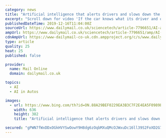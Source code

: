 ```yaml
---
category: news
title: "Artificial intelligence that alerts drivers and slows down the car when they are getting drowsy or distracted will be rolled out from 2022"
excerpt: "Scroll down for video 'If the car knows what its driver and occupants are doing, driving will become safer and more convenient,' said Bosch ... A facial recognition system used by officials in China connects to millions of CCTV cameras and uses artificial intelligence to pick out targets. Experts believe that facial recognition technology ..."
publishedDateTime: 2019-12-16T11:04:00Z
sourceUrl: https://www.dailymail.co.uk/sciencetech/article-7796651/AI-alerts-drivers-getting-drowsy-distracted-rolled-2022.html
ampUrl: https://www.dailymail.co.uk/sciencetech/article-7796651/amp/AI-alerts-drivers-getting-drowsy-distracted-rolled-2022.html
cdnAmpUrl: https://www-dailymail-co-uk.cdn.ampproject.org/c/s/www.dailymail.co.uk/sciencetech/article-7796651/amp/AI-alerts-drivers-getting-drowsy-distracted-rolled-2022.html
type: article
quality: 25
heat: 25
published: false

provider:
  name: Mail Online
  domain: dailymail.co.uk

topics:
  - AI
  - AI in Autos

images:
  - url: https://www.bing.com/th?id=ON.88A29BEF0229EA3B3C7F2E4EA5F0989E
    width: 636
    height: 382
    title: "Artificial intelligence that alerts drivers and slows down the car when they are getting drowsy or distracted will be rolled out from 2022"

secured: "gPWN7fWxDDxOGkHVYSwOowY9H8dg6zOqbMXuQMcOJWxuDc16ll39S2FoXD2G7zcA+CrhCTguOh3RX0sX0N3/1NTTBKChB+NJHav/dLM0BYSZ4mO4Mmt4CJOIDgqjne6rUOV0C4bmnaMfbC6Chh8n1orI2ZHOqMOkN6aPIb6iCq4EFcSaEWFyeU2SCq8SyOhNxiOW/pm1I4wjBW1CPzeHOn3Y+Ll8hIUJh0nNyoJQ1dq0z7OUcPxLjAyL/pZh/WoVBdI4raGq7PesiKqeEYlrIw==;bVxqm9v4GvpI4GCifD5dgA=="
---
```


